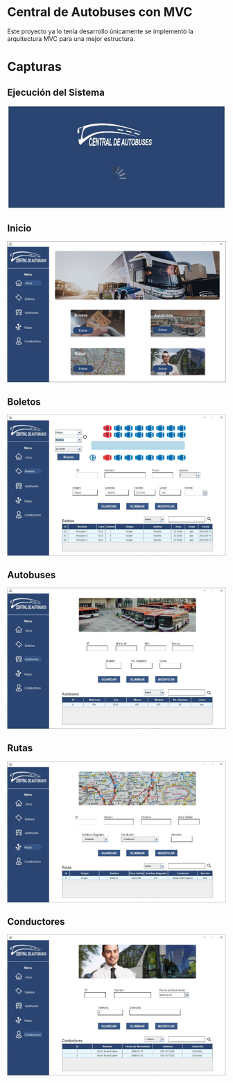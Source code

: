 # Central de Autobuses con MVC

Este proyecto ya lo tenía desarrollo únicamente se implementó la arquitectura MVC para una mejor estructura.

# Capturas

## Ejecución del Sistema
<img src="img/Captura1.JPG"/>

## Inicio
<img src="img/Captura2.JPG"/>

## Boletos
<img src="img/Captura3.JPG"/>

## Autobuses
<img src="img/Captura4.JPG"/>

## Rutas
<img src="img/Captura5.JPG"/>

## Conductores
<img src="img/Captura6.JPG"/>
